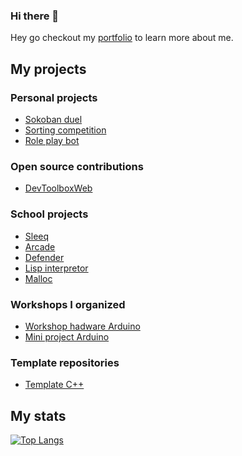 ### Hi there 👋
Hey go checkout my [portfolio](https://portfolio-git-master-titouan-loebs-projects.vercel.app/) to learn more about me.

## My projects
### Personal projects
- [Sokoban duel](https://github.com/Titouan-Loeb/Sokoban_duel)
- [Sorting competition](https://github.com/Titouan-Loeb/SortingCompetition)
- [Role play bot](https://github.com/Titouan-Loeb/RolePlayBot)
### Open source contributions
- [DevToolboxWeb](https://github.com/Titouan-Loeb/DevToolboxWeb)
### School projects
- [Sleeq](https://github.com/Titouan-Loeb/Sleeq)
- [Arcade](https://github.com/Titouan-Loeb/Arcade)
- [Defender](https://github.com/Titouan-Loeb/Defender-game)
- [Lisp interpretor](https://github.com/Titouan-Loeb/Lisp_interpretor)
- [Malloc](https://github.com/Titouan-Loeb/Malloc)
### Workshops I organized
- [Workshop hadware Arduino](https://github.com/Titouan-Loeb/Workshop-hardware-Arduino)
- [Mini project Arduino](https://github.com/Titouan-Loeb/Mini-project-Arduino)
### Template repositories
- [Template C++](https://github.com/Titouan-Loeb/Template_CPP)
## My stats
[![Top Langs](https://github-readme-stats.vercel.app/api/top-langs/?username=Titouan-Loeb&layout=donut-vertical)](https://github.com/anuraghazra/github-readme-stats)
<!--
**Titouan-Loeb/Titouan-Loeb** is a ✨ _special_ ✨ repository because its `README.md` (this file) appears on your GitHub profile.

Here are some ideas to get you started:

- 🔭 I’m currently working on ...
- 🌱 I’m currently learning ...
- 👯 I’m looking to collaborate on ...
- 🤔 I’m looking for help with ...
- 💬 Ask me about ...
- 📫 How to reach me: ...
- 😄 Pronouns: ...
- ⚡ Fun fact: ...
-->
